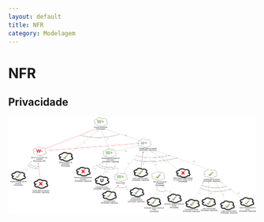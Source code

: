 ```yaml
---
layout: default
title: NFR
category: Modelagem
---
```


# NFR

## Privacidade

![nfr-privacidade](imagens/NFR/nfr_privacidade.png)